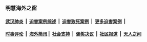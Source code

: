 
### 明慧海外之窗

####  [武汉肺炎](indexes/365.md?t=01232301) &nbsp;|&nbsp;  [迫害案例综述](indexes/328.md?t=01232301) &nbsp;|&nbsp; [迫害致死案例](indexes/277.md?t=01232301)  &nbsp;|&nbsp; [更多迫害案例](indexes/81.md?t=01232301)  &nbsp;|&nbsp; 
####  [时事评论](indexes/251.md?t=01232301) &nbsp;|&nbsp; [海外简讯](indexes/245.md?t=01232301)&nbsp;|&nbsp;  [社会支持](indexes/140.md?t=01232301) &nbsp;|&nbsp; [褒奖决议](indexes/282.md?t=01232301) &nbsp;|&nbsp; [社区报道](indexes/91.md?t=01232301)  &nbsp;|&nbsp; [天人之间](indexes/78.md?t=01232301) 

